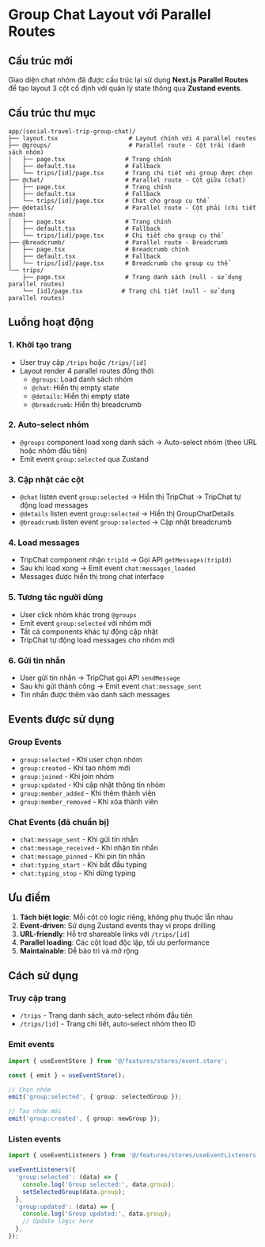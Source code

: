 # Group Chat Layout với Parallel Routes

## Cấu trúc mới

Giao diện chat nhóm đã được cấu trúc lại sử dụng **Next.js Parallel Routes** để tạo layout 3 cột cố định với quản lý state thông qua **Zustand events**.

## Cấu trúc thư mục

```
app/(social-travel-trip-group-chat)/
├── layout.tsx                    # Layout chính với 4 parallel routes
├── @groups/                      # Parallel route - Cột trái (danh sách nhóm)
│   ├── page.tsx                 # Trang chính
│   ├── default.tsx              # Fallback
│   └── trips/[id]/page.tsx      # Trang chi tiết với group được chọn
├── @chat/                       # Parallel route - Cột giữa (chat)
│   ├── page.tsx                 # Trang chính
│   ├── default.tsx              # Fallback
│   └── trips/[id]/page.tsx      # Chat cho group cụ thể
├── @details/                    # Parallel route - Cột phải (chi tiết nhóm)
│   ├── page.tsx                 # Trang chính
│   ├── default.tsx              # Fallback
│   └── trips/[id]/page.tsx      # Chi tiết cho group cụ thể
├── @breadcrumb/                 # Parallel route - Breadcrumb
│   ├── page.tsx                 # Breadcrumb chính
│   ├── default.tsx              # Fallback
│   └── trips/[id]/page.tsx      # Breadcrumb cho group cụ thể
└── trips/
    ├── page.tsx                 # Trang danh sách (null - sử dụng parallel routes)
    └── [id]/page.tsx           # Trang chi tiết (null - sử dụng parallel routes)
```

## Luồng hoạt động

### 1. Khởi tạo trang
- User truy cập `/trips` hoặc `/trips/[id]`
- Layout render 4 parallel routes đồng thời:
  - `@groups`: Load danh sách nhóm
  - `@chat`: Hiển thị empty state
  - `@details`: Hiển thị empty state
  - `@breadcrumb`: Hiển thị breadcrumb

### 2. Auto-select nhóm
- `@groups` component load xong danh sách → Auto-select nhóm (theo URL hoặc nhóm đầu tiên)
- Emit event `group:selected` qua Zustand

### 3. Cập nhật các cột
- `@chat` listen event `group:selected` → Hiển thị TripChat → TripChat tự động load messages
- `@details` listen event `group:selected` → Hiển thị GroupChatDetails
- `@breadcrumb` listen event `group:selected` → Cập nhật breadcrumb

### 4. Load messages
- TripChat component nhận `tripId` → Gọi API `getMessages(tripId)`
- Sau khi load xong → Emit event `chat:messages_loaded`
- Messages được hiển thị trong chat interface

### 5. Tương tác người dùng
- User click nhóm khác trong `@groups`
- Emit event `group:selected` với nhóm mới
- Tất cả components khác tự động cập nhật
- TripChat tự động load messages cho nhóm mới

### 6. Gửi tin nhắn
- User gửi tin nhắn → TripChat gọi API `sendMessage`
- Sau khi gửi thành công → Emit event `chat:message_sent`
- Tin nhắn được thêm vào danh sách messages

## Events được sử dụng

### Group Events
- `group:selected` - Khi user chọn nhóm
- `group:created` - Khi tạo nhóm mới
- `group:joined` - Khi join nhóm
- `group:updated` - Khi cập nhật thông tin nhóm
- `group:member_added` - Khi thêm thành viên
- `group:member_removed` - Khi xóa thành viên

### Chat Events (đã chuẩn bị)
- `chat:message_sent` - Khi gửi tin nhắn
- `chat:message_received` - Khi nhận tin nhắn
- `chat:message_pinned` - Khi pin tin nhắn
- `chat:typing_start` - Khi bắt đầu typing
- `chat:typing_stop` - Khi dừng typing

## Ưu điểm

1. **Tách biệt logic**: Mỗi cột có logic riêng, không phụ thuộc lẫn nhau
2. **Event-driven**: Sử dụng Zustand events thay vì props drilling
3. **URL-friendly**: Hỗ trợ shareable links với `/trips/[id]`
4. **Parallel loading**: Các cột load độc lập, tối ưu performance
5. **Maintainable**: Dễ bảo trì và mở rộng

## Cách sử dụng

### Truy cập trang
- `/trips` - Trang danh sách, auto-select nhóm đầu tiên
- `/trips/[id]` - Trang chi tiết, auto-select nhóm theo ID

### Emit events
```typescript
import { useEventStore } from '@/features/stores/event.store';

const { emit } = useEventStore();

// Chọn nhóm
emit('group:selected', { group: selectedGroup });

// Tạo nhóm mới
emit('group:created', { group: newGroup });
```

### Listen events
```typescript
import { useEventListeners } from '@/features/stores/useEventListeners';

useEventListeners({
  'group:selected': (data) => {
    console.log('Group selected:', data.group);
    setSelectedGroup(data.group);
  },
  'group:updated': (data) => {
    console.log('Group updated:', data.group);
    // Update logic here
  },
});
```
